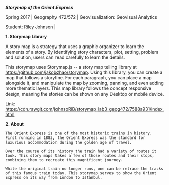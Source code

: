 ***Storymap of the Orient Express***

Spring 2017 | Geography 472/572 | Geovisualization: Geovisual Analytics

Student: Riley Johnson | 

**1. Storymap Library**

A story map is a strategy that uses a graphic organizer to learn the elements of a story. By identifying story characters, plot, setting, problem and solution, users can read carefully to learn the details.

This storymap uses Storymap.js -- a story map telling library at https://github.com/jakobzhao/storymap. Using this library, you can create a map that follows a storyline. For each paragraph, you can place a map alongside it, and manipulate the map by zooming, panning, and even adding more thematic layers. This map library follows the concept responsive design, meaning the stories can be shown on any Desktop or mobile device.





Link: https://cdn.rawgit.com/johnsoRiB/storymap_lab3_geog472/7588a931/index.html

**2. About**

    The Orient Express is one of the most historic trains in history. First running in 1883, the Orient Express was the standard for luxurious accommodation during the golden age of travel.
    
    Over the course of its history the train had a variety of routes it took. This story maps takes a few of those routes and their stops, combining them to recreate this magnificent journey.
    
    While the original train no longer runs, one can be retrace the tracks of this famous train today. This storymap serves to show the Orient Express on its way from London to Istanbul.
